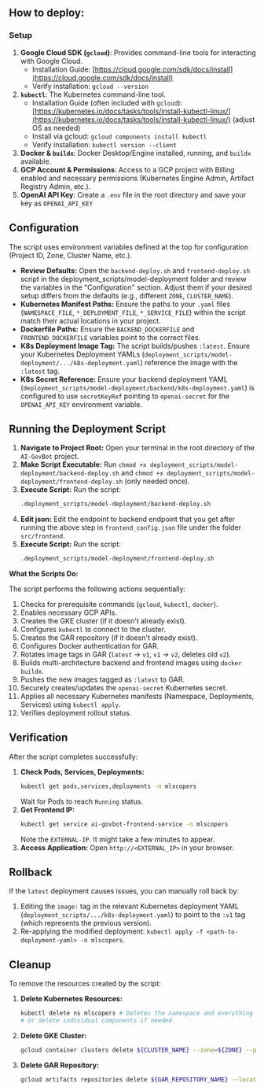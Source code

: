 ## How to deploy:


### Setup
1.  **Google Cloud SDK (`gcloud`)**: Provides command-line tools for interacting with Google Cloud.
    * Installation Guide: [https://cloud.google.com/sdk/docs/install](https://cloud.google.com/sdk/docs/install)
    * Verify installation: `gcloud --version`
2.  **`kubectl`**: The Kubernetes command-line tool.
    * Installation Guide (often included with `gcloud`): [https://kubernetes.io/docs/tasks/tools/install-kubectl-linux/](https://kubernetes.io/docs/tasks/tools/install-kubectl-linux/) (adjust OS as needed)
    * Install via gcloud: `gcloud components install kubectl`
    * Verify installation: `kubectl version --client`
3.  **Docker & `buildx`**: Docker Desktop/Engine installed, running, and `buildx` available.
4.  **GCP Account & Permissions**: Access to a GCP project with Billing enabled and necessary permissions (Kubernetes Engine Admin, Artifact Registry Admin, etc.).
5.  **OpenAI API Key**: Create a `.env` file in the root directory and save your key as `OPENAI_API_KEY`

## Configuration

The script uses environment variables defined at the top for configuration (Project ID, Zone, Cluster Name, etc.).

* **Review Defaults:** Open the `backend-deploy.sh` and `frontend-deploy.sh` script in the deployment_scripts/model-deployment folder and review the variables in the "Configuration" section. Adjust them if your desired setup differs from the defaults (e.g., different `ZONE`, `CLUSTER_NAME`).
* **Kubernetes Manifest Paths:** Ensure the paths to your `.yaml` files (`NAMESPACE_FILE`, `*_DEPLOYMENT_FILE`, `*_SERVICE_FILE`) within the script match their actual locations in your project.
* **Dockerfile Paths:** Ensure the `BACKEND_DOCKERFILE` and `FRONTEND_DOCKERFILE` variables point to the correct files.
* **K8s Deployment Image Tag:** The script builds/pushes `:latest`. Ensure your Kubernetes Deployment YAMLs (`deployment_scripts/model-deployment/.../k8s-deployment.yaml`) reference the image with the `:latest` tag.
* **K8s Secret Reference:** Ensure your backend deployment YAML (`deployment_scripts/model-deployment/backend/k8s-deployment.yaml`) is configured to use `secretKeyRef` pointing to `openai-secret` for the `OPENAI_API_KEY` environment variable.

## Running the Deployment Script

1.  **Navigate to Project Root:** Open your terminal in the root directory of the `AI-GovBot` project.
2.  **Make Script Executable:** Run `chmod +x deployment_scripts/model-deployment/backend-deploy.sh` and `chmod +x deployment_scripts/model-deployment/frontend-deploy.sh` (only needed once).
3.  **Execute Script:** Run the script:
    ```bash
    .deployment_scripts/model-deployment/backend-deploy.sh
    ```
4. **Edit json:** Edit the endpoint to backend endpoint that you get after running the above step in `frontend_config.json` file under the folder `src/frontend`. 
5.  **Execute Script:** Run the script:
    ```bash
    .deployment_scripts/model-deployment/frontend-deploy.sh
    ```

**What the Scripts Do:**

The script performs the following actions sequentially:

1.  Checks for prerequisite commands (`gcloud`, `kubectl`, `docker`).
2.  Enables necessary GCP APIs.
3.  Creates the GKE cluster (if it doesn't already exist).
4.  Configures `kubectl` to connect to the cluster.
5.  Creates the GAR repository (if it doesn't already exist).
6.  Configures Docker authentication for GAR.
7.  Rotates image tags in GAR (`latest` -> `v1`, `v1` -> `v2`, deletes old `v2`).
8.  Builds multi-architecture backend and frontend images using `docker buildx`.
9.  Pushes the new images tagged as `:latest` to GAR.
10. Securely creates/updates the `openai-secret` Kubernetes secret.
11. Applies all necessary Kubernetes manifests (Namespace, Deployments, Services) using `kubectl apply`.
12. Verifies deployment rollout status.

## Verification

After the script completes successfully:

1.  **Check Pods, Services, Deployments:**
    ```bash
    kubectl get pods,services,deployments -n mlscopers
    ```
    Wait for Pods to reach `Running` status.
2.  **Get Frontend IP:**
    ```bash
    kubectl get service ai-govbot-frontend-service -n mlscopers
    ```
    Note the `EXTERNAL-IP`. It might take a few minutes to appear.
3.  **Access Application:** Open `http://<EXTERNAL_IP>` in your browser.

## Rollback

If the `latest` deployment causes issues, you can manually roll back by:

1.  Editing the `image:` tag in the relevant Kubernetes deployment YAML (`deployment_scripts/.../k8s-deployment.yaml`) to point to the `:v1` tag (which represents the previous version).
2.  Re-applying the modified deployment: `kubectl apply -f <path-to-deployment-yaml> -n mlscopers`.

## Cleanup

To remove the resources created by the script:

1.  **Delete Kubernetes Resources:**
    ```bash
    kubectl delete ns mlscopers # Deletes the namespace and everything in it
    # Or delete individual components if needed
    ```
2.  **Delete GKE Cluster:**
    ```bash
    gcloud container clusters delete ${CLUSTER_NAME} --zone=${ZONE} --project=${PROJECT_ID} --quiet
    ```
3.  **Delete GAR Repository:**
    ```bash
    gcloud artifacts repositories delete ${GAR_REPOSITORY_NAME} --location=${REGION} --project=${PROJECT_ID} --quiet
    ```